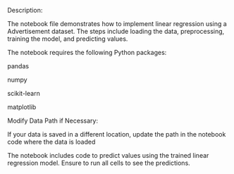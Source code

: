 Description:

The notebook file demonstrates how to implement linear regression using a Advertisement dataset. 
The steps include loading the data, preprocessing, training the model, and predicting values.

The notebook requires the following Python packages:

pandas

numpy

scikit-learn

matplotlib

Modify Data Path if Necessary:

If your data is saved in a different location, update the path in the notebook code where the data is loaded

The notebook includes code to predict values using the trained linear regression model. Ensure to run all cells to see the predictions.
